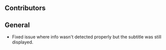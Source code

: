 ## Contributors

## General

- Fixed issue where info wasn't detected properly but the subtitle was still displayed.

